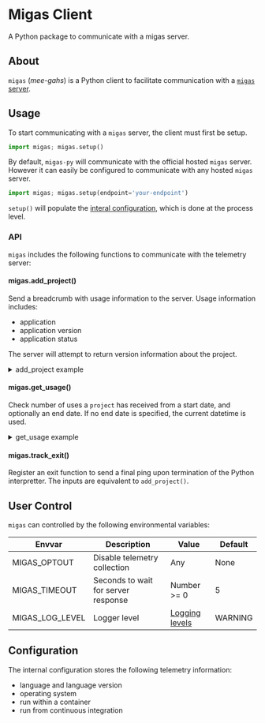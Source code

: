 # Migas Client

A Python package to communicate with a migas server.

## About

`migas` (*mee-gahs*) is a Python client to facilitate communication with a [`migas` server](https://github.com/nipreps/migas-server).


## Usage

To start communicating with a `migas` server, the client must first be setup.

```python
import migas; migas.setup()
```

By default, `migas-py` will communicate with the official hosted `migas` server.
However it can easily be configured to communicate with any hosted `migas` server.

```python
import migas; migas.setup(endpoint='your-endpoint')
```

`setup()` will populate the [interal configuration](#configuration), which is done at the process level.

### API

`migas` includes the following functions to communicate with the telemetry server:

#### migas.add_project()

Send a breadcrumb with usage information to the server.
Usage information includes:
 - application
 - application version
 - application status

The server will attempt to return version information about the project.

<details>
<summary>add_project example</summary>

```python
>>> add_project('nipreps/migas-py', '0.0.1')
{'bad_versions': [],
 'cached': True,
 'latest_version': '0.0.4',
 'message': '',
 'success': True}
```

</details>


#### migas.get_usage()

Check number of uses a `project` has received from a start date, and optionally an end date.
If no end date is specified, the current datetime is used.

<details>
<summary>get_usage example</summary>

```python
>>> get_usage('nipreps/migas-py', '2022-07-01')
{'hits': 7, 'message': '', 'unique': False, 'success': True}
```

</details>


#### migas.track_exit()

Register an exit function to send a final ping upon termination of the Python interpretter.
The inputs are equivalent to `add_project()`.

## User Control

`migas` can controlled by the following environmental variables:

| Envvar | Description | Value | Default |
| ---- | ---- | ---- | ---- |
| MIGAS_OPTOUT | Disable telemetry collection | Any | None
| MIGAS_TIMEOUT | Seconds to wait for server response | Number >= 0 | 5
| MIGAS_LOG_LEVEL | Logger level | [Logging levels](https://docs.python.org/3/library/logging.html#levels) | WARNING


## Configuration

The internal configuration stores the following telemetry information:

- language and language version
- operating system
- run within a container
- run from continuous integration

